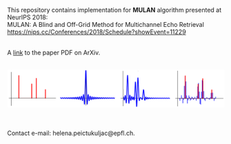This repository contains implementation for **MULAN** algorithm presented at NeurIPS 2018: <br /> 
MULAN: A Blind and Off-Grid Method for Multichannel Echo Retrieval <br /> 
https://nips.cc/Conferences/2018/Schedule?showEvent=11229 <br /> 

<br />
A <a href="https://arxiv.org/pdf/1810.13338.pdf">link</a> to the paper PDF on ArXiv.
<br />
<br />

![Image](https://raw.githubusercontent.com/epfl-lts2/mulan/master/readme_image.png)

<br />
<br />
Contact e-mail: helena.peictukuljac@epfl.ch.
